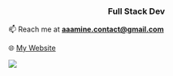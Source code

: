<h3 align="center">Full Stack Dev</h3>


📫 Reach me at **aaamine.contact@gmail.com**

🌐 <a href="https://aaamine.me/" target="_blank"> My Website</a>

![](https://raw.githubusercontent.com/username/github-stats/master/generated/overview.svg#gh-dark-mode-only)



